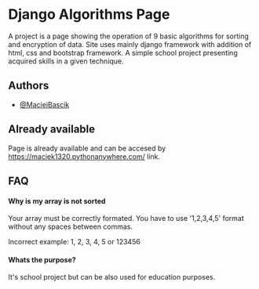 
# Django Algorithms Page

A project is a page showing the operation of 9 basic algorithms for sorting and encryption of data. Site uses mainly django framework with addition of html, css and bootstrap framework. A simple school project presenting acquired skills in a given technique.
## Authors

- [@MaciejBascik](https://github.com/MaciejBascik)


## Already available

Page is already available and can be accesed by https://maciek1320.pythonanywhere.com/ link. 
## FAQ 

#### Why is my array is not sorted

Your array must be correctly formated. You have to use '1,2,3,4,5' format without any spaces between commas. 

Incorrect example:
1, 2, 3, 4, 5 or 123456


#### Whats the purpose? 

It's school project but can be also used for education purposes. 
